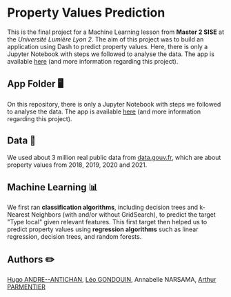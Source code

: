 # Property Values Prediction

This is the final project for a Machine Learning lesson from **Master 2 SISE** at the _Université Lumière Lyon 2_. The aim of this project was to build an application using Dash to predict property values. Here, there is only a Jupyter Notebook with steps we followed to analyse the data. The app is available [here](https://github.com/LeoGondouin/ML_Python) (and more information regarding this project).

## App Folder 🖥️

On this repository, there is only a Jupyter Notebook with steps we followed to analyse the data. The app is available [here](https://github.com/LeoGondouin/ML_Python) (and more information regarding this project).

## Data 📍

We used about 3 million real public data from [data.gouv.fr](https://www.data.gouv.fr/fr/datasets/demandes-de-valeurs-foncieres/), which are about property values from 2018, 2019, 2020 and 2021.

## Machine Learning 📊

We first ran **classification algorithms**, including decision trees and k-Nearest Neighbors (with and/or without GridSearch), to predict the target "Type local" given relevant features. This first target then helped us to predict property values using **regression algorithms** such as linear regression, decision trees, and random forests.

## Authors ✏️

[Hugo ANDRE--ANTICHAN](https://github.com/hugoandant), [Léo GONDOUIN](https://github.com/LeoGondouin), Annabelle NARSAMA, [Arthur PARMENTIER](https://github.com/arthurparmentier99)
